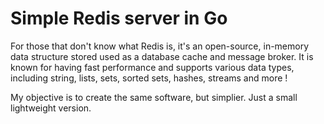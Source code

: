 # Simple Redis server in Go

For those that don't know what Redis is, it's an open-source, in-memory data structure stored used as a database cache and message broker. It is known for having fast performance and supports various data types, including string, lists, sets, sorted sets, hashes, streams and more !

My objective is to create the same software, but simplier. Just a small lightweight version.

